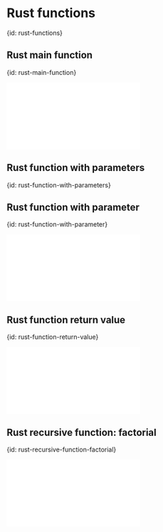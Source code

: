 # Rust functions
{id: rust-functions}

## Rust main function
{id: rust-main-function}

![](examples/functions/main.rs)

## Rust function with parameters
{id: rust-function-with-parameters}

## Rust function with parameter
{id: rust-function-with-parameter}

![](examples/functions/hello_foo.rs)

## Rust function return value
{id: rust-function-return-value}

![](examples/functions/return.rs)

## Rust recursive function: factorial
{id: rust-recursive-function-factorial}

![](examples/functions/factorial.rs)
